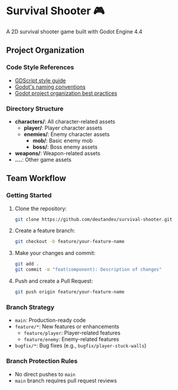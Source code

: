 # Survival Shooter 🎮

A 2D survival shooter game built with Godot Engine 4.4

## Project Organization

### Code Style References
- [GDScript style guide](https://docs.godotengine.org/en/stable/tutorials/scripting/gdscript/gdscript_styleguide.html)
- [Godot's naming conventions](https://docs.godotengine.org/en/stable/tutorials/scripting/gdscript/gdscript_styleguide.html#naming-conventions)
- [Godot project organization best practices](https://docs.godotengine.org/en/stable/tutorials/best_practices/project_organization.html)

### Directory Structure

- **characters/**: All character-related assets
  - **player/**: Player character assets
  - **enemies/**: Enemy character assets
    - **mob/**: Basic enemy mob
    - **boss/**: Boss enemy assets
- **weapons/**: Weapon-related assets
- **....**: Other game assets


## Team Workflow

### Getting Started
1. Clone the repository:
   ```bash
   git clone https://github.com/deutandev/survival-shooter.git
   ```

2. Create a feature branch:
   ```bash
   git checkout -b feature/your-feature-name
   ```

3. Make your changes and commit:
   ```bash
   git add .
   git commit -m "feat(component): Description of changes"
   ```

4. Push and create a Pull Request:
   ```bash
   git push origin feature/your-feature-name
   ```

### Branch Strategy
- `main`: Production-ready code
- `feature/*`: New features or enhancements
  - `feature/player`: Player-related features
  - `feature/enemy`: Enemy-related features
- `bugfix/*`: Bug fixes (e.g., `bugfix/player-stuck-walls`)

### Branch Protection Rules
- No direct pushes to `main`
- `main` branch requires pull request reviews
